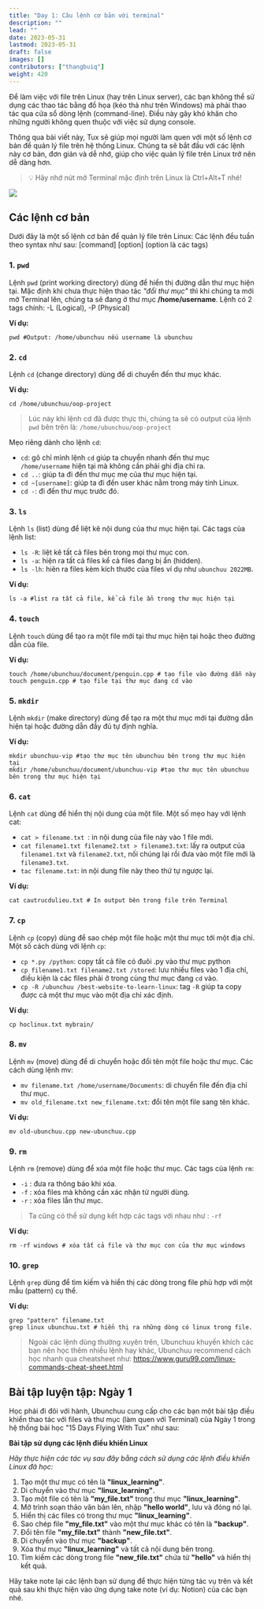 ```yaml
---
title: "Day 1: Câu lệnh cơ bản với terminal"
description: ""
lead: ""
date: 2023-05-31
lastmod: 2023-05-31
draft: false
images: []
contributors: ["thangbuiq"]
weight: 420
---
```


Để làm việc với file trên Linux (hay trên Linux server), các bạn không thể sử dụng các thao tác bằng đồ họa (kéo thả như trên Windows) mà phải thao tác qua cửa sổ dòng lệnh (command-line). Điều này gây khó khăn cho những người không quen thuộc với việc sử dụng console.

Thông qua bài viết này, Tux sẽ giúp mọi người làm quen với một số lệnh cơ bản để quản lý file trên hệ thống Linux. Chúng ta sẽ bắt đầu với các lệnh này cơ bản, đơn giản và dễ nhớ, giúp cho việc quản lý file trên Linux trở nên dễ dàng hơn.

> :bulb: Hãy nhớ nút mở Terminal mặc định trên Linux là Ctrl+Alt+T nhé!

![](https://hackmd.io/_uploads/B1ic3C4U3.png)


## Các lệnh cơ bản

Dưới đây là một số lệnh cơ bản để quản lý file trên Linux:
Các lệnh đều tuần theo syntax như sau: [command] [option] (option là các tags)

### 1. `pwd`

Lệnh `pwd` (print working directory) dùng để hiển thị đường dẫn thư mục hiện tại. Mặc định khi chưa thực hiện thao tác *"đổi thư mục"* thì khi chúng ta mới mở Terminal lên, chúng ta sẽ đang ở thư mục **/home/username**.
Lệnh có 2 tags chính: -L (Logical), -P (Physical)

**Ví dụ:**

```bash=
pwd #Output: /home/ubunchuu nếu username là ubunchuu
```

### 2. `cd`

Lệnh `cd` (change directory) dùng để di chuyển đến thư mục khác.

**Ví dụ:**

```bash=
cd /home/ubunchuu/oop-project
```
> Lúc này khi lệnh cd đã được thực thi, chúng ta sẽ có output của lệnh `pwd` bên trên là: `/home/ubunchuu/oop-project`

Mẹo riêng dành cho lệnh `cd`:
- `cd`: gõ chỉ mình lệnh `cd` giúp ta chuyển nhanh đến thư mục `/home/username` hiện tại mà không cần phải ghi địa chỉ ra.
- `cd ..`: giúp ta đi đến thư mục mẹ của thư mục hiện tại.
- `cd ~[username]`: giúp ta đi đến user khác nằm trong máy tính Linux.
- `cd -`: đi đến thư mục trước đó.



### 3. `ls`

Lệnh `ls` (list) dùng để liệt kê nội dung của thư mục hiện tại.
Các tags của lệnh list:
- `ls -R`: liệt kê tất cả files bên trong mọi thư mục con.
- `ls -a`: hiện ra tất cả files kể cả files đang bị ẩn (hidden).
- `ls -lh`: hiên ra files kèm kích thước của files ví dụ như `ubunchuu 2022MB`.

**Ví dụ:**

```bash=
ls -a #list ra tất cả file, kể cả file ẩn trong thư mục hiện tại
```


### 4. `touch`

Lệnh `touch` dùng để tạo ra một file mới tại thư mục hiện tại hoặc theo đường dẫn của file.

**Ví dụ:**

```bash=
touch /home/ubunchuu/document/penguin.cpp # tạo file vào đường dẫn này
touch penguin.cpp # tạo file tại thư mục đang cd vào
```

### 5. `mkdir`

Lệnh `mkdir` (make directory) dùng để tạo ra một thư mục mới tại đường dẫn hiện tại hoặc đường dẫn đầy đủ tự định nghĩa.

**Ví dụ:**

```bash=
mkdir ubunchuu-vip #tạo thư mục tên ubunchuu bên trong thư mục hiện tại
mkdir /home/ubunchuu/document/ubunchuu-vip #tạo thư mục tên ubunchuu bên trong thư mục hiện tại
```

### 6. `cat`

Lệnh `cat` dùng để hiển thị nội dung của một file.
Một số mẹo hay với lệnh cat:
- `cat > filename.txt `: in nội dung của file này vào 1 file mới.
- `cat filename1.txt filename2.txt > filename3.txt`: lấy ra output của `filename1.txt` và `filename2.txt`, nối chúng lại rồi đưa vào một file mới là `filename3.txt`.
- `tac filename.txt`: in nội dung file này theo thứ tự ngược lại.

**Ví dụ:**

```bash=
cat cautrucdulieu.txt # In output bên trong file trên Terminal
```

### 7. `cp`

Lệnh `cp` (copy) dùng để sao chép một file hoặc một thư mục tới một địa chỉ.
Một số cách dùng với lệnh `cp`:
- `cp *.py /python`: copy tất cả file có đuôi .py vào thư mục python
- `cp filename1.txt filename2.txt /stored`: lưu nhiều files vào 1 địa chỉ, điều kiện là các files phải ở trong cùng thư mục đang `cd` vào.
- `cp -R /ubunchuu /best-website-to-learn-linux`: tag `-R` giúp ta copy được cả một thư mục vào một địa chỉ xác định.

**Ví dụ:**

```bash=
cp hoclinux.txt mybrain/
```

### 8. `mv`

Lệnh `mv` (move) dùng để di chuyển hoặc đổi tên một file hoặc thư mục.
Các cách dùng lệnh mv:
- `mv filename.txt /home/username/Documents`: di chuyển file đến địa chỉ thư mục.
- `mv old_filename.txt new_filename.txt`: đổi tên một file sang tên khác.

**Ví dụ:**
```bash=
mv old-ubunchuu.cpp new-ubunchuu.cpp
```

### 9. `rm`

Lệnh `rm` (remove) dùng để xóa một file hoặc thư mục.
Các tags của lệnh `rm`:
* `-i` : đưa ra thông báo khi xóa.
* `-f` : xóa files mà không cần xác nhận từ người dùng.
* `-r` : xóa files lẫn thư mục.
> Ta cũng có thể sử dụng kết hợp các tags với nhau như : `-rf`

**Ví dụ:**

```bash=
rm -rf windows # xóa tất cả file và thư mục con của thư mục windows
```

### 10. `grep`

Lệnh `grep` dùng để tìm kiếm và hiển thị các dòng trong file phù hợp với một mẫu (pattern) cụ thể.

**Ví dụ:**

```bash=
grep "pattern" filename.txt
grep linux ubunchuu.txt # hiển thị ra những dòng có linux trong file.
```

> Ngoài các lệnh dùng thường xuyên trên, Ubunchuu khuyến khích các bạn nên học thêm nhiều lệnh hay khác, Ubunchuu recommend cách học nhanh qua cheatsheet như: https://www.guru99.com/linux-commands-cheat-sheet.html

## Bài tập luyện tập: Ngày 1
Học phải đi đôi với hành, Ubunchuu cung cấp cho các bạn một bài tập điều khiển thao tác với files và thư mục (làm quen với Terminal) của Ngày 1 trong hệ thống bài học "15 Days Flying With Tux" như sau:

**Bài tập sử dụng các lệnh điều khiển Linux**

*Hãy thực hiện các tác vụ sau đây bằng cách sử dụng các lệnh điều khiển Linux đã học:*

1. Tạo một thư mục có tên là **"linux_learning"**.
1. Di chuyển vào thư mục **"linux_learning"**.
1. Tạo một file có tên là **"my_file.txt"** trong thư mục **"linux_learning"**.
1. Mở trình soạn thảo văn bản lên, nhập **"hello world"**, lưu và đóng nó lại.
1. Hiển thị các files có trong thư mục **"linux_learning"**.
1. Sao chép file **"my_file.txt"** vào một thư mục khác có tên là **"backup"**.
1. Đổi tên file **"my_file.txt"** thành **"new_file.txt"**.
1. Di chuyển vào thư mục **"backup"**.
1. Xóa thư mục **"linux_learning"** và tất cả nội dung bên trong.
1. Tìm kiếm các dòng trong file **"new_file.txt"** chứa từ **"hello"** và hiển thị kết quả.

Hãy take note lại các lệnh bạn sử dụng để thực hiện từng tác vụ trên và kết quả sau khi thực hiện vào ứng dụng take note (ví dụ: Notion) của các bạn nhé. 